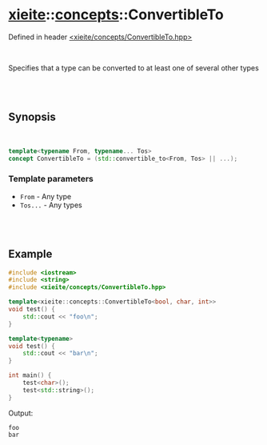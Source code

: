 # [xieite](../xieite.md)::[concepts](../concepts.md)::ConvertibleTo
Defined in header [<xieite/concepts/ConvertibleTo.hpp>](../../include/xieite/concepts/ConvertibleTo.hpp)

<br/>

Specifies that a type can be converted to at least one of several other types

<br/><br/>

## Synopsis

<br/>

```cpp
template<typename From, typename... Tos>
concept ConvertibleTo = (std::convertible_to<From, Tos> || ...);
```
### Template parameters
- `From` - Any type
- `Tos...` - Any types

<br/><br/>

## Example
```cpp
#include <iostream>
#include <string>
#include <xieite/concepts/ConvertibleTo.hpp>

template<xieite::concepts::ConvertibleTo<bool, char, int>>
void test() {
	std::cout << "foo\n";
}

template<typename>
void test() {
	std::cout << "bar\n";
}

int main() {
	test<char>();
	test<std::string>();
}
```
Output:
```
foo
bar
```
